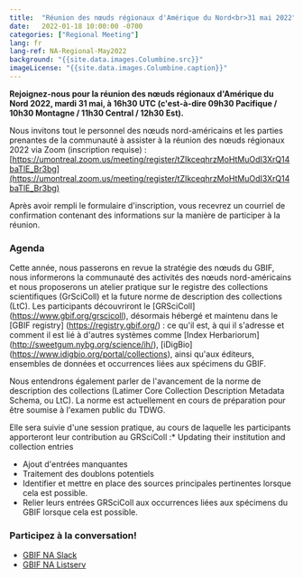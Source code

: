 ```yaml
---
title:  "Réunion des nœuds régionaux d'Amérique du Nord<br>31 mai 2022"
date:   2022-01-18 10:00:00 -0700
categories: ["Regional Meeting"]
lang: fr
lang-ref: NA-Regional-May2022
background: "{{site.data.images.Columbine.src}}"
imageLicense: "{{site.data.images.Columbine.caption}}"
---
```


**Rejoignez-nous pour la réunion des nœuds régionaux d'Amérique du Nord 2022, mardi 31 mai, à 16h30 UTC (c'est-à-dire 09h30 Pacifique / 10h30 Montagne / 11h30 Central / 12h30 Est).**

Nous invitons tout le personnel des nœuds nord-américains et les parties prenantes de la communauté à assister à la réunion des nœuds régionaux 2022 via Zoom (inscription requise) : [https://umontreal.zoom.us/meeting/register/tZIkceqhrzMoHtMuOdI3XrQ14baTlE_Br3bg](https://umontreal.zoom.us/meeting/register/tZIkceqhrzMoHtMuOdI3XrQ14baTlE_Br3bg)

Après avoir rempli le formulaire d'inscription, vous recevrez un courriel de confirmation contenant des informations sur la manière de participer à la réunion.

### Agenda
Cette année, nous passerons en revue la stratégie des nœuds du GBIF, nous informerons la communauté des activités des nœuds nord-américains et nous proposerons un atelier pratique sur le registre des collections scientifiques (GrSciColl) et la future norme de description des collections (LtC). Les participants découvriront le [GRSciColl] (https://www.gbif.org/grscicoll), désormais hébergé et maintenu dans le [GBIF registry] (https://registry.gbif.org/) : ce qu'il est, à qui il s'adresse et comment il est lié à d'autres systèmes comme [Index Herbariorum] (http://sweetgum.nybg.org/science/ih/), [iDigBio] (https://www.idigbio.org/portal/collections), ainsi qu'aux éditeurs, ensembles de données et occurrences liées aux spécimens du GBIF.

Nous entendrons également parler de l'avancement de la norme de description des collections (Latimer Core Collection Description Metadata Schema, ou LtC). La norme est actuellement en cours de préparation pour être soumise à l'examen public du TDWG.

Elle sera suivie d'une session pratique, au cours de laquelle les participants apporteront leur contribution au GRSciColl :* Updating their institution and collection entries
* Ajout d'entrées manquantes
* Traitement des doublons potentiels
* Identifier et mettre en place des sources principales pertinentes lorsque cela est possible.
* Relier leurs entrées GRSciColl aux occurrences liées aux spécimens du GBIF lorsque cela est possible.

### Participez à la conversation!
* [GBIF NA Slack](https://join.slack.com/t/gbif-north-america/shared_invite/zt-w5etdc1s-q1DBOYQ5WUCYTj4t~nLk1A)
* [GBIF NA Listserv](https://groups.google.com/g/gbif-na)

<!--- ### Materials and resources from the meeting (view only): --->
